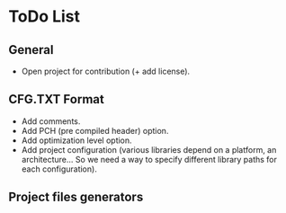 # ToDo List

## General
- Open project for contribution (+ add license).

## CFG.TXT Format
- Add comments.
- Add PCH (pre compiled header) option.
- Add optimization level option.
- Add project configuration (various libraries depend on a platform, an architecture... So we need a way to specify different library paths for each configuration).

## Project files generators